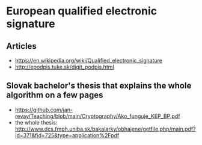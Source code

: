 # European qualified electronic signature

## Articles

- https://en.wikipedia.org/wiki/Qualified_electronic_signature
- http://epodpis.tuke.sk/digit_podpis.html

## Slovak bachelor's thesis that explains the whole algorithm on a few pages

- https://github.com/jan-revay/Teaching/blob/main/Cryptography/Ako_funguje_KEP_BP.pdf
- the whole thesis: http://www.dcs.fmph.uniba.sk/bakalarky/obhajene/getfile.php/main.pdf?id=371&fid=725&type=application%2Fpdf
